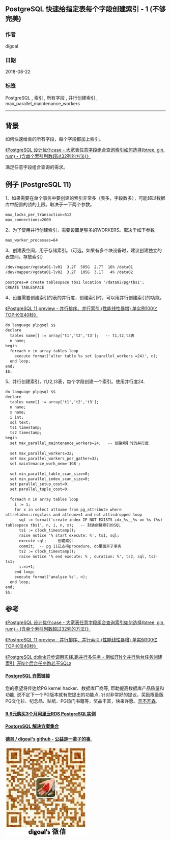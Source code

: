 ## PostgreSQL 快速给指定表每个字段创建索引 - 1 (不够完美)   
                                                           
### 作者                                                           
digoal                                                           
                                                           
### 日期                                                           
2018-08-22                                                         
                                                           
### 标签                                                           
PostgreSQL , 索引 , 所有字段 , 并行创建索引 , max_parallel_maintenance_workers       
                                                           
----                                                           
                                                           
## 背景    
如何快速给表的所有字段，每个字段都加上索引。  
  
[《PostgreSQL 设计优化case - 大宽表任意字段组合查询索引如何选择(btree, gin, rum) - (含单个索引列数超过32列的方法)》](../201808/20180803_01.md)    
  
满足任意字段组合查询的需求。  
  
## 例子 (PostgreSQL 11)  
1、如果需要在单个事务中要创建的索引非常多（表多，字段数多），可能超过数据库中配置的锁的上限。取决于一下两个参数。  
  
```  
max_locks_per_transaction=512  
max_connections=2000  
```  
  
2、为了使用并行创建索引，需要设置足够多的WORKERS。取决于如下参数  
  
  
```  
max_worker_processes=64  
```  
  
3、创建表空间，用于存储索引。（可选，如果有多个块设备时，建议创建独立的表空间，存放索引）  
  
```  
/dev/mapper/vgdata01-lv01  3.2T  505G  2.7T  16% /data01  
/dev/mapper/vgdata01-lv02  3.2T  105G  3.1T   4% /data02  
  
postgres=# create tablespace tbs1 location '/data02/pg/tbs1';  
CREATE TABLESPACE  
```  
  
4、设置需要创建索引的表的并行度，创建索引时，可以用并行创建索引的功能。  
  
[《PostgreSQL 11 preview - 并行排序、并行索引 (性能线性暴增) 单实例100亿TOP-K仅40秒》](../201802/20180204_01.md)    
  
```  
do language plpgsql $$  
declare  
  tables name[] := array['t1','t2','t3'];   -- t1,t2,t3表  
  n name;   
begin  
  foreach n in array tables loop  
    execute format('alter table %s set (parallel_workers =24)', n);   
  end loop;  
end;  
$$;  
```  
  
5、并行创建索引，t1,t2,t3表，每个字段创建一个索引。使用并行度24.   
  
```  
do language plpgsql $$  
declare  
  tables name[] := array['t1','t2','t3'];   
  n name;   
  x name;   
  i int;  
  sql text;  
  ts1 timestamp;  
  ts2 timestamp;  
begin  
  set max_parallel_maintenance_workers=24;   -- 创建索引时的并行度  
    
  set max_parallel_workers=32;  
  set max_parallel_workers_per_gather=32;  
  set maintenance_work_mem='1GB';  
  
  set min_parallel_table_scan_size=0;  
  set min_parallel_index_scan_size=0;  
  set parallel_setup_cost=0;  
  set parallel_tuple_cost=0;  
  
  foreach n in array tables loop  
    i := 1;    
    for x in select attname from pg_attribute where attrelid=n::regclass and attnum>=1 and not attisdropped loop  
      sql := format('create index IF NOT EXISTS idx_%s__%s on %s (%s) tablespace tbs1', n, i, n, x);   -- 封装创建索引的SQL  
      ts1 := clock_timestamp();  
      raise notice '% start execute: %', ts1, sql;  
      execute sql;  -- 创建索引    
      commit;  -- pg 11已支持procedure, do里面开子事务
      ts2 := clock_timestamp();  
      raise notice '% end execute: % , duration: %', ts2, sql, ts2-ts1;  
      i:=i+1;  
    end loop;  
    execute format('analyze %s', n);   
  end loop;  
end;  
$$;  
```  
     
## 参考  
[《PostgreSQL 设计优化case - 大宽表任意字段组合查询索引如何选择(btree, gin, rum) - (含单个索引列数超过32列的方法)》](../201808/20180803_01.md)    
  
[《PostgreSQL 11 preview - 并行排序、并行索引 (性能线性暴增) 单实例100亿TOP-K仅40秒》](../201802/20180204_01.md)    
  
[《PostgreSQL dblink异步调用实践,跑并行多任务 - 例如开N个并行后台任务创建索引, 开N个后台任务跑若干SQL》](../201809/20180903_01.md)  
    
  
  
  
  
  
  
  
  
  
  
  
  
  
  
  
  
  
  
  
  
  
  
  
  
  
  
  
  
  
  
  
  
  
  
  
  
  
  
  
  
  
  
  
  
  
  
  
  
  
  
  
  
  
  
  
  
  
  
  
  
  
  
  
  
  
  
  
  
  
  
  
  
  
#### [PostgreSQL 许愿链接](https://github.com/digoal/blog/issues/76 "269ac3d1c492e938c0191101c7238216")
您的愿望将传达给PG kernel hacker、数据库厂商等, 帮助提高数据库产品质量和功能, 说不定下一个PG版本就有您提出的功能点. 针对非常好的提议，奖励限量版PG文化衫、纪念品、贴纸、PG热门书籍等，奖品丰富，快来许愿。[开不开森](https://github.com/digoal/blog/issues/76 "269ac3d1c492e938c0191101c7238216").  
  
  
#### [9.9元购买3个月阿里云RDS PostgreSQL实例](https://www.aliyun.com/database/postgresqlactivity "57258f76c37864c6e6d23383d05714ea")
  
  
#### [PostgreSQL 解决方案集合](https://yq.aliyun.com/topic/118 "40cff096e9ed7122c512b35d8561d9c8")
  
  
#### [德哥 / digoal's github - 公益是一辈子的事.](https://github.com/digoal/blog/blob/master/README.md "22709685feb7cab07d30f30387f0a9ae")
  
  
![digoal's wechat](../pic/digoal_weixin.jpg "f7ad92eeba24523fd47a6e1a0e691b59")
  
